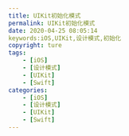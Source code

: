 ```yaml
---
title: UIKit初始化模式
permalink: UIKit初始化模式
date: 2020-04-25 08:05:14
keywords:iOS,UIKit,设计模式,初始化
copyright: ture
tags:
    - [iOS]
    - [设计模式]
    - [UIKit]
    - [Swift]
categories:
    - [iOS]
    - [设计模式]
    - [UIKit]
    - [Swift]
---
```

